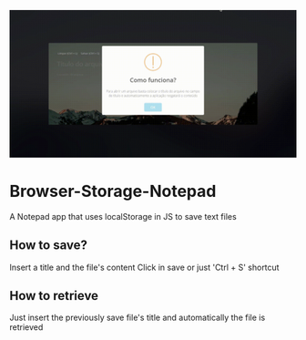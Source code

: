 ![Alt Text](https://github.com/gabrielmeiradev/Browser-Storage-Notepad/blob/main/demo.gif)
# Browser-Storage-Notepad
A Notepad app that uses localStorage in JS to save text files

## How to save?
Insert a title and the file's content
Click in save or just 'Ctrl + S' shortcut

## How to retrieve
Just insert the previously save file's title and automatically the file is retrieved
